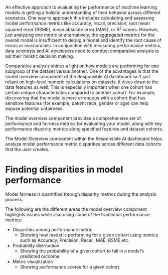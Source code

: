 An effective approach to evaluating the performance of machine learning models is getting a holistic understanding of their behavior across different scenarios. One way to approach this includes calculating and assessing model performance metrics like accuracy, recall, precision, root mean squared error (RSME), mean absolute error (MAE), or R<sup>2</sup> scores. However, just analyzing one metric or alternatively, the aggregated metrics for the overall model is insufficient to debug a model and identify the root cause of errors or inaccuracies. In conjunction with measuring performance metrics, data scientists and AI developers need to conduct comparative analysis to aid their holistic decision making.

Comparative analysis shines a light on how models are performing for one subgroup of the dataset versus another. One of the advantages is that the model overview component of the Responsible AI dashboard isn't just reliant on high-level numeric calculations on datasets, it dives down to the data features as well. This is especially important when one cohort has certain unique characteristics compared to another cohort. For example, discovering that the model is more erroneous with a cohort that has sensitive features (for example, patient race, gender or age) can help expose potential unfairness.

The model overview component provides a comprehensive set of performance and fairness metrics for evaluating your model, along with key performance disparity metrics along specified features and dataset cohorts.  

The Model Overview component within the Responsible AI dashboard helps analyze model performance metric disparities across different data cohorts that the user creates.

# Finding disparities in model performance

Model fairness is quantified through disparity metrics during the analysis process.

The following are the different areas the model overview component highlights issues while also using some of the traditional performance metrics:

- Disparities among performance metric
  - Showing how model is performing for a given cohort using metrics such as Accuracy, Precision, Recall, MAE, RSME etc.
- Probability distribution
  - Showing the probability of a given cohort to fall in a model’s predicted outcome.
- Metric visualization
  - Showing performance scores for a given cohort.